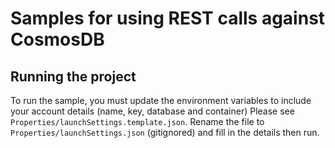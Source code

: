 # Samples for using REST calls against CosmosDB

## Running the project
To run the sample, you must update the environment variables to include your account details (name, key, database and container)
Please see `Properties/launchSettings.template.json`. Rename the file to `Properties/launchSettings.json` (gitignored) and fill in the details then run.

